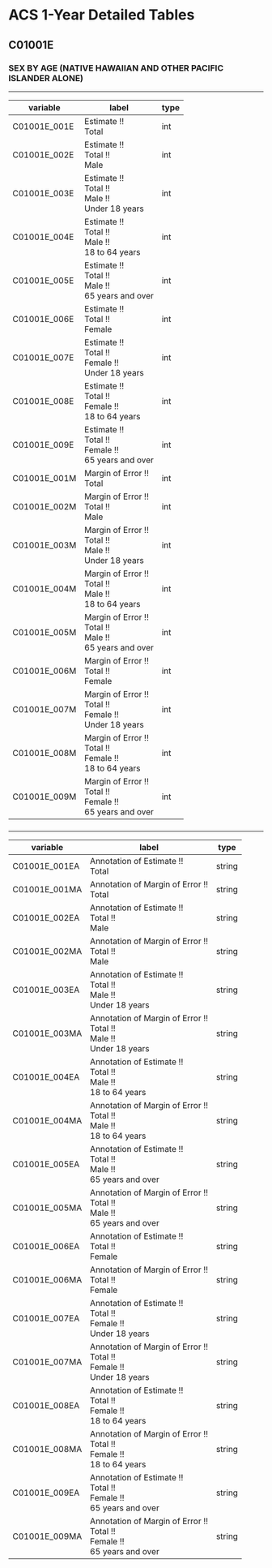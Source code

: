 # ACS 1-Year Detailed Tables

## C01001E

### SEX BY AGE (NATIVE HAWAIIAN AND OTHER PACIFIC ISLANDER ALONE)

___

| variable | label | type |
| ----- | ----- | ----- |
| C01001E_001E | Estimate !!<br>Total | int |
| C01001E_002E | Estimate !!<br>Total !!<br>Male | int |
| C01001E_003E | Estimate !!<br>Total !!<br>Male !!<br>Under 18 years | int |
| C01001E_004E | Estimate !!<br>Total !!<br>Male !!<br>18 to 64 years | int |
| C01001E_005E | Estimate !!<br>Total !!<br>Male !!<br>65 years and over | int |
| C01001E_006E | Estimate !!<br>Total !!<br>Female | int |
| C01001E_007E | Estimate !!<br>Total !!<br>Female !!<br>Under 18 years | int |
| C01001E_008E | Estimate !!<br>Total !!<br>Female !!<br>18 to 64 years | int |
| C01001E_009E | Estimate !!<br>Total !!<br>Female !!<br>65 years and over | int |
| C01001E_001M | Margin of Error !!<br>Total | int |
| C01001E_002M | Margin of Error !!<br>Total !!<br>Male | int |
| C01001E_003M | Margin of Error !!<br>Total !!<br>Male !!<br>Under 18 years | int |
| C01001E_004M | Margin of Error !!<br>Total !!<br>Male !!<br>18 to 64 years | int |
| C01001E_005M | Margin of Error !!<br>Total !!<br>Male !!<br>65 years and over | int |
| C01001E_006M | Margin of Error !!<br>Total !!<br>Female | int |
| C01001E_007M | Margin of Error !!<br>Total !!<br>Female !!<br>Under 18 years | int |
| C01001E_008M | Margin of Error !!<br>Total !!<br>Female !!<br>18 to 64 years | int |
| C01001E_009M | Margin of Error !!<br>Total !!<br>Female !!<br>65 years and over | int |
### 

___

| variable | label | type |
| ----- | ----- | ----- |
| C01001E_001EA | Annotation of Estimate !!<br>Total | string |
| C01001E_001MA | Annotation of Margin of Error !!<br>Total | string |
| C01001E_002EA | Annotation of Estimate !!<br>Total !!<br>Male | string |
| C01001E_002MA | Annotation of Margin of Error !!<br>Total !!<br>Male | string |
| C01001E_003EA | Annotation of Estimate !!<br>Total !!<br>Male !!<br>Under 18 years | string |
| C01001E_003MA | Annotation of Margin of Error !!<br>Total !!<br>Male !!<br>Under 18 years | string |
| C01001E_004EA | Annotation of Estimate !!<br>Total !!<br>Male !!<br>18 to 64 years | string |
| C01001E_004MA | Annotation of Margin of Error !!<br>Total !!<br>Male !!<br>18 to 64 years | string |
| C01001E_005EA | Annotation of Estimate !!<br>Total !!<br>Male !!<br>65 years and over | string |
| C01001E_005MA | Annotation of Margin of Error !!<br>Total !!<br>Male !!<br>65 years and over | string |
| C01001E_006EA | Annotation of Estimate !!<br>Total !!<br>Female | string |
| C01001E_006MA | Annotation of Margin of Error !!<br>Total !!<br>Female | string |
| C01001E_007EA | Annotation of Estimate !!<br>Total !!<br>Female !!<br>Under 18 years | string |
| C01001E_007MA | Annotation of Margin of Error !!<br>Total !!<br>Female !!<br>Under 18 years | string |
| C01001E_008EA | Annotation of Estimate !!<br>Total !!<br>Female !!<br>18 to 64 years | string |
| C01001E_008MA | Annotation of Margin of Error !!<br>Total !!<br>Female !!<br>18 to 64 years | string |
| C01001E_009EA | Annotation of Estimate !!<br>Total !!<br>Female !!<br>65 years and over | string |
| C01001E_009MA | Annotation of Margin of Error !!<br>Total !!<br>Female !!<br>65 years and over | string |

